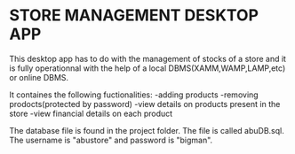 # STORE MANAGEMENT DESKTOP APP
This desktop app has to do with the management of stocks of a store and it is fully operationnal with the help of a local DBMS(XAMM,WAMP,LAMP,etc) or online DBMS.

It containes the following fuctionalities:
-adding products
-removing prodocts(protected by password)
-view details on products present in the store
-view financial details on each product

The database file is found in the project folder. The file is called abuDB.sql.
The username is "abustore" and password is "bigman".
